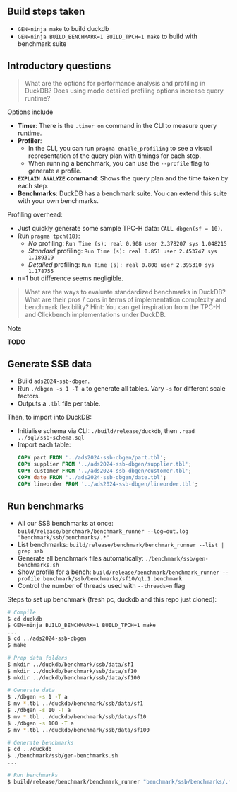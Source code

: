 ## Build steps taken

- `GEN=ninja make` to build duckdb
- `GEN=ninja BUILD_BENCHMARK=1 BUILD_TPCH=1 make` to build with benchmark suite

## Introductory questions

> What are the options for performance analysis and profiling in DuckDB?
> Does using mode detailed profiling options increase query runtime?

Options include

- **Timer**: There is the `.timer on` command in the CLI to measure query runtime.
- **Profiler**:
  - In the CLI, you can run `pragma enable_profiling` to see a visual representation of the query plan with timings for each step.
  - When running a benchmark, you can use the `--profile` flag to generate a profile.
- **`EXPLAIN ANALYZE` command**: Shows the query plan and the time taken by each step.
- **Benchmarks**: DuckDB has a benchmark suite. You can extend this suite with your own benchmarks.

Profiling overhead:

- Just quickly generate some sample TPC-H data: `CALL dbgen(sf = 10)`.
- Run `pragma tpch(18)`:
  - *No* profiling: `Run Time (s): real 0.908 user 2.378207 sys 1.048215`
  - *Standard* profiling: `Run Time (s): real 0.851 user 2.453747 sys 1.189319`
  - *Detailed* profiling: `Run Time (s): real 0.808 user 2.395310 sys 1.178755`
- n=1 but difference seems negligible.

> What are the ways to evaluate standardized benchmarks in DuckDB?
> What are their pros / cons in terms of implementation complexity and benchmark flexibility?
> Hint: You can get inspiration from the TPC-H and Clickbench implementations under DuckDB.

>[!NOTE]
> **TODO**

## Generate SSB data

- Build `ads2024-ssb-dbgen`.
- Run `./dbgen -s 1 -T a` to generate all tables. Vary `-s` for different scale factors.
- Outputs a `.tbl` file per table.

Then, to import into DuckDB:

- Initialise schema via CLI: `./build/release/duckdb`, then `.read ../sql/ssb-schema.sql`
- Import each table:
  ```sql
  COPY part FROM '../ads2024-ssb-dbgen/part.tbl';
  COPY supplier FROM '../ads2024-ssb-dbgen/supplier.tbl';
  COPY customer FROM '../ads2024-ssb-dbgen/customer.tbl';
  COPY date FROM '../ads2024-ssb-dbgen/date.tbl';
  COPY lineorder FROM '../ads2024-ssb-dbgen/lineorder.tbl';
  ```

## Run benchmarks

- All our SSB benchmarks at once: `build/release/benchmark/benchmark_runner --log=out.log "benchmark/ssb/benchmarks/.*"`
- List benchmarks: `build/release/benchmark/benchmark_runner --list | grep ssb`
- Generate all benchmark files automatically: `./benchmark/ssb/gen-benchmarks.sh`
- Show profile for a bench: `build/release/benchmark/benchmark_runner --profile benchmark/ssb/benchmarks/sf10/q1.1.benchmark`
- Control the number of threads used with `--threads=n` flag

Steps to set up benchmark (fresh pc, duckdb and this repo just cloned):
```bash
# Compile
$ cd duckdb
$ GEN=ninja BUILD_BENCHMARK=1 BUILD_TPCH=1 make
...
$ cd ../ads2024-ssb-dbgen
$ make

# Prep data folders
$ mkdir ../duckdb/benchmark/ssb/data/sf1
$ mkdir ../duckdb/benchmark/ssb/data/sf10
$ mkdir ../duckdb/benchmark/ssb/data/sf100

# Generate data
$ ./dbgen -s 1 -T a
$ mv *.tbl ../duckdb/benchmark/ssb/data/sf1
$ ./dbgen -s 10 -T a
$ mv *.tbl ../duckdb/benchmark/ssb/data/sf10
$ ./dbgen -s 100 -T a
$ mv *.tbl ../duckdb/benchmark/ssb/data/sf100

# Generate benchmarks
$ cd ../duckdb
$ ./benchmark/ssb/gen-benchmarks.sh
...

# Run benchmarks
$ build/release/benchmark/benchmark_runner "benchmark/ssb/benchmarks/.*"
```
